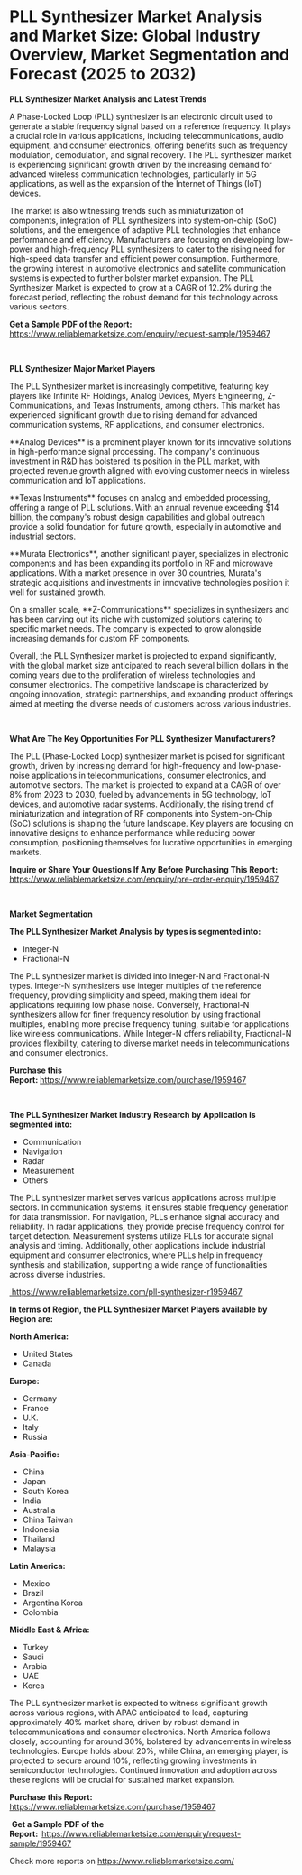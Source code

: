 <p><h1>PLL Synthesizer Market Analysis and Market Size: Global Industry Overview, Market Segmentation and Forecast (2025 to 2032)</h1></p><p><strong>PLL Synthesizer Market Analysis and Latest Trends</strong></p>
<p><p>A Phase-Locked Loop (PLL) synthesizer is an electronic circuit used to generate a stable frequency signal based on a reference frequency. It plays a crucial role in various applications, including telecommunications, audio equipment, and consumer electronics, offering benefits such as frequency modulation, demodulation, and signal recovery. The PLL synthesizer market is experiencing significant growth driven by the increasing demand for advanced wireless communication technologies, particularly in 5G applications, as well as the expansion of the Internet of Things (IoT) devices. </p><p>The market is also witnessing trends such as miniaturization of components, integration of PLL synthesizers into system-on-chip (SoC) solutions, and the emergence of adaptive PLL technologies that enhance performance and efficiency. Manufacturers are focusing on developing low-power and high-frequency PLL synthesizers to cater to the rising need for high-speed data transfer and efficient power consumption. Furthermore, the growing interest in automotive electronics and satellite communication systems is expected to further bolster market expansion. The PLL Synthesizer Market is expected to grow at a CAGR of 12.2% during the forecast period, reflecting the robust demand for this technology across various sectors.</p></p>
<p><strong>Get a Sample PDF of the Report:&nbsp;</strong> <a href="https://www.reliablemarketsize.com/enquiry/request-sample/1959467?utm_campaign=2626&utm_medium=2&utm_source=Github&utm_content=ia&utm_term=06042025&utm_id=pll-synthesizer">https://www.reliablemarketsize.com/enquiry/request-sample/1959467</a></p>
<p>&nbsp;</p>
<p><strong>PLL Synthesizer Major Market Players</strong></p>
<p><p>The PLL Synthesizer market is increasingly competitive, featuring key players like Infinite RF Holdings, Analog Devices, Myers Engineering, Z-Communications, and Texas Instruments, among others. This market has experienced significant growth due to rising demand for advanced communication systems, RF applications, and consumer electronics.</p><p>**Analog Devices** is a prominent player known for its innovative solutions in high-performance signal processing. The company's continuous investment in R&D has bolstered its position in the PLL market, with projected revenue growth aligned with evolving customer needs in wireless communication and IoT applications. </p><p>**Texas Instruments** focuses on analog and embedded processing, offering a range of PLL solutions. With an annual revenue exceeding $14 billion, the company's robust design capabilities and global outreach provide a solid foundation for future growth, especially in automotive and industrial sectors.</p><p>**Murata Electronics**, another significant player, specializes in electronic components and has been expanding its portfolio in RF and microwave applications. With a market presence in over 30 countries, Murata's strategic acquisitions and investments in innovative technologies position it well for sustained growth.</p><p>On a smaller scale, **Z-Communications** specializes in synthesizers and has been carving out its niche with customized solutions catering to specific market needs. The company is expected to grow alongside increasing demands for custom RF components.</p><p>Overall, the PLL Synthesizer market is projected to expand significantly, with the global market size anticipated to reach several billion dollars in the coming years due to the proliferation of wireless technologies and consumer electronics. The competitive landscape is characterized by ongoing innovation, strategic partnerships, and expanding product offerings aimed at meeting the diverse needs of customers across various industries.</p></p>
<p>&nbsp;</p>
<p><strong>What Are The Key Opportunities For PLL Synthesizer Manufacturers?</strong></p>
<p><p>The PLL (Phase-Locked Loop) synthesizer market is poised for significant growth, driven by increasing demand for high-frequency and low-phase-noise applications in telecommunications, consumer electronics, and automotive sectors. The market is projected to expand at a CAGR of over 8% from 2023 to 2030, fueled by advancements in 5G technology, IoT devices, and automotive radar systems. Additionally, the rising trend of miniaturization and integration of RF components into System-on-Chip (SoC) solutions is shaping the future landscape. Key players are focusing on innovative designs to enhance performance while reducing power consumption, positioning themselves for lucrative opportunities in emerging markets.</p></p>
<p><strong>Inquire or Share Your Questions If Any Before Purchasing This Report:</strong> <a href="https://www.reliablemarketsize.com/enquiry/pre-order-enquiry/1959467?utm_campaign=2626&utm_medium=2&utm_source=Github&utm_content=ia&utm_term=06042025&utm_id=pll-synthesizer">https://www.reliablemarketsize.com/enquiry/pre-order-enquiry/1959467</a></p>
<p>&nbsp;</p>
<p><strong>Market Segmentation</strong></p>
<p><strong>The PLL Synthesizer Market Analysis by types is segmented into:</strong></p>
<p><ul><li>Integer-N</li><li>Fractional-N</li></ul></p>
<p><p>The PLL synthesizer market is divided into Integer-N and Fractional-N types. Integer-N synthesizers use integer multiples of the reference frequency, providing simplicity and speed, making them ideal for applications requiring low phase noise. Conversely, Fractional-N synthesizers allow for finer frequency resolution by using fractional multiples, enabling more precise frequency tuning, suitable for applications like wireless communications. While Integer-N offers reliability, Fractional-N provides flexibility, catering to diverse market needs in telecommunications and consumer electronics.</p></p>
<p><strong>Purchase this Report:&nbsp;</strong><a href="https://www.reliablemarketsize.com/purchase/1959467?utm_campaign=2626&utm_medium=2&utm_source=Github&utm_content=ia&utm_term=06042025&utm_id=pll-synthesizer">https://www.reliablemarketsize.com/purchase/1959467</a></p>
<p>&nbsp;</p>
<p><strong>The PLL Synthesizer Market Industry Research by Application is segmented into:</strong></p>
<p><ul><li>Communication</li><li>Navigation</li><li>Radar</li><li>Measurement</li><li>Others</li></ul></p>
<p><p>The PLL synthesizer market serves various applications across multiple sectors. In communication systems, it ensures stable frequency generation for data transmission. For navigation, PLLs enhance signal accuracy and reliability. In radar applications, they provide precise frequency control for target detection. Measurement systems utilize PLLs for accurate signal analysis and timing. Additionally, other applications include industrial equipment and consumer electronics, where PLLs help in frequency synthesis and stabilization, supporting a wide range of functionalities across diverse industries.</p></p>
<p><a href="https://www.reliablemarketsize.com/pll-synthesizer-r1959467?utm_campaign=2626&utm_medium=2&utm_source=Github&utm_content=ia&utm_term=06042025&utm_id=pll-synthesizer">&nbsp;https://www.reliablemarketsize.com/pll-synthesizer-r1959467</a></p>
<p><strong>In terms of Region, the PLL Synthesizer Market Players available by Region are:</strong></p>
<p>
    <p> <strong> North America: </strong>
        <ul>
            <li>United States</li>
            <li>Canada</li>
        </ul>
        </p> 
    <p> <strong> Europe: </strong>
        <ul>
            <li>Germany</li>
            <li>France</li>
            <li>U.K.</li>
            <li>Italy</li>
            <li>Russia</li>
        </ul>
        </p> 
    <p> <strong> Asia-Pacific: </strong>
        <ul>
            <li>China</li>
            <li>Japan</li>
            <li>South Korea</li>
            <li>India</li>
            <li>Australia</li>
            <li>China Taiwan</li>
            <li>Indonesia</li>
            <li>Thailand</li>
            <li>Malaysia</li>
        </ul>
        </p> 
    <p> <strong> Latin America: </strong>
        <ul>
            <li>Mexico</li>
            <li>Brazil</li>
            <li>Argentina Korea</li>
            <li>Colombia</li>
        </ul>
        </p> 
    <p> <strong> Middle East & Africa: </strong>
        <ul>
            <li>Turkey</li>
            <li>Saudi</li>
            <li>Arabia</li>
            <li>UAE</li>
            <li>Korea</li>
        </ul>
    </p>
    </p>
<p><p>The PLL synthesizer market is expected to witness significant growth across various regions, with APAC anticipated to lead, capturing approximately 40% market share, driven by robust demand in telecommunications and consumer electronics. North America follows closely, accounting for around 30%, bolstered by advancements in wireless technologies. Europe holds about 20%, while China, an emerging player, is projected to secure around 10%, reflecting growing investments in semiconductor technologies. Continued innovation and adoption across these regions will be crucial for sustained market expansion.</p></p>
<p><strong>Purchase this Report: </strong><a href="https://www.reliablemarketsize.com/purchase/1959467?utm_campaign=2626&utm_medium=2&utm_source=Github&utm_content=ia&utm_term=06042025&utm_id=pll-synthesizer">https://www.reliablemarketsize.com/purchase/1959467</a></p>
<p>&nbsp;<strong>Get a Sample PDF of the Report:&nbsp;&nbsp;</strong><a href="https://www.reliablemarketsize.com/enquiry/request-sample/1959467?utm_campaign=2626&utm_medium=2&utm_source=Github&utm_content=ia&utm_term=06042025&utm_id=pll-synthesizer">https://www.reliablemarketsize.com/enquiry/request-sample/1959467</a></p>
<p><strong></strong></p>
<p>Check more reports on <a href="https://www.reliablemarketsize.com/?utm_campaign=2626&utm_medium=2&utm_source=Github&utm_content=ia&utm_term=06042025&utm_id=pll-synthesizer">https://www.reliablemarketsize.com/</a></p>
